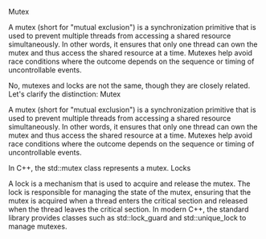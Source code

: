 Mutex

A mutex (short for "mutual exclusion") is a synchronization primitive that is used to prevent multiple threads from accessing a shared resource simultaneously. In other words, it ensures that only one thread can own the mutex and thus access the shared resource at a time. Mutexes help avoid race conditions where the outcome depends on the sequence or timing of uncontrollable events.

No, mutexes and locks are not the same, though they are closely related. Let's clarify the distinction:
Mutex

A mutex (short for "mutual exclusion") is a synchronization primitive that is used to prevent multiple threads from accessing a shared resource simultaneously. In other words, it ensures that only one thread can own the mutex and thus access the shared resource at a time. Mutexes help avoid race conditions where the outcome depends on the sequence or timing of uncontrollable events.

In C++, the std::mutex class represents a mutex.
Locks

A lock is a mechanism that is used to acquire and release the mutex. The lock is responsible for managing the state of the mutex, ensuring that the mutex is acquired when a thread enters the critical section and released when the thread leaves the critical section. In modern C++, the standard library provides classes such as std::lock_guard and std::unique_lock to manage mutexes.